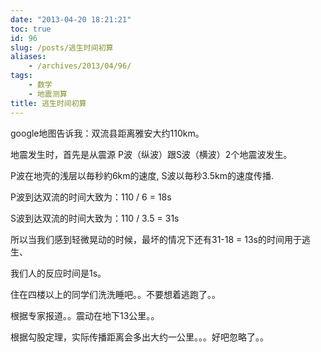 ```yaml
---
date: "2013-04-20 18:21:21"
toc: true
id: 96
slug: /posts/逃生时间初算
aliases:
    - /archives/2013/04/96/
tags:
    - 数学
    - 地震测算
title: 逃生时间初算
---
```


google地图告诉我：双流县距离雅安大约110km。

地震发生时，首先是从震源 P波（纵波）跟S波（横波）2个地震波发生。

P波在地壳的浅层以毎秒約6km的速度, S波以毎秒3.5km的速度传播. 

P波到达双流的时间大致为：110 / 6 = 18s

S波到达双流的时间大致为：110 / 3.5 = 31s

所以当我们感到轻微晃动的时候，最坏的情况下还有31-18 = 13s的时间用于逃生、

我们人的反应时间是1s。

住在四楼以上的同学们洗洗睡吧。。不要想着逃跑了。。

根据专家报道。。震动在地下13公里。。

根据勾股定理，实际传播距离会多出大约一公里。。。好吧忽略了。。